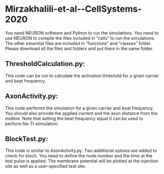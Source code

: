 # Mirzakhalili-et-al--CellSystems-2020

You need NEURON software and Python to run the simulations. 
You need to use NEURON to compile the files included in “cells” to run the simulations.
The other essential files are included in “functions” and “classes” folder.
Please download all the files and folders and put them in the same folder.

## ThresholdCalculation.py:

This code can be run to calculate the activation threshold for a given carrier and beat frequency.  
## AxonActivity.py:

This code performs the simulation for a given carrier and beat frequency. You should also provide the applied current and the axon distance from the midline. Note that setting the beat frequency equal 0 can be used to perform No-TI stimulation.

## BlockTest.py:
This code is similar to AxonActivity.py. Two additional options are added to check for block. You need to define the node number and the time at the test pulse is applied. The membrane potential will be plotted at the injection site as well as a user-specified test site.
